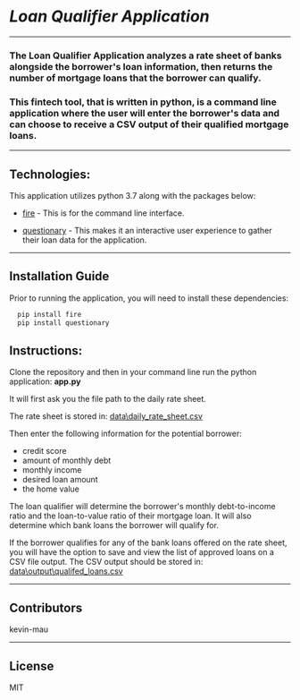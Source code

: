 # *Loan Qualifier Application*
---
### The Loan Qualifier Application analyzes a rate sheet of banks alongside the borrower's loan information, then returns the number of mortgage loans that the borrower can qualify.  
### This fintech tool, that is written in python, is a command line application where the user will enter the borrower's data and can choose to receive a CSV output of their qualified mortgage loans. 
---
## Technologies:

This application utilizes python 3.7 along with the packages below:

* [fire](https://github.com/google/python-fire) - This is for the command line interface.

* [questionary](https://github.com/tmbo/questionary) - This makes it an interactive user experience to gather their loan data for the application.
---
## Installation Guide

Prior to running the application, you will need to install these dependencies:

```python
  pip install fire
  pip install questionary
```

## Instructions:

Clone the repository and then in your command line run the python application: **app.py**

It will first ask you the file path to the daily rate sheet.

The rate sheet is stored in: [data\daily_rate_sheet.csv](https://github.com/kevin-mau/qualifier/blob/main/data/daily_rate_sheet.csv)

Then enter the following information for the potential borrower:

* credit score
* amount of monthly debt
* monthly income
* desired loan amount
* the home value

The loan qualifier will determine the borrower's monthly debt-to-income ratio and the loan-to-value ratio of their mortgage loan.  It will also determine which bank loans the borrower will qualify for.  

If the borrower qualifies for any of the bank loans offered on the rate sheet, you will have the option to save and view the list of approved loans on a CSV file output.  The CSV output should be stored in: [data\output\qualifed_loans.csv](https://github.com/kevin-mau/qualifier/blob/main/data/output/qualifying_loans.csv)

---

## Contributors

kevin-mau

---

## License

MIT